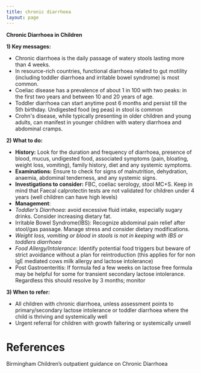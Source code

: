 ```yaml
---
title: chronic diarrhoea
layout: page
---
```

**Chronic Diarrhoea in Children**

**1) Key messages:**

- Chronic diarrhoea is the daily passage of watery stools lasting more than 4 weeks.
- In resource-rich countries, functional diarrhoea related to gut motility (including toddler diarrhoea and irritable bowel syndrome) is most common.
- Coeliac disease has a prevalence of about 1 in 100 with two peaks: in the first two years and between 10 and 20 years of age.
- Toddler diarrhoea can start anytime post 6 months and persist till the 5th birthday. Undigested food (eg peas) in stool is common
- Crohn's disease, while typically presenting in older children and young adults, can manifest in younger children with watery diarrhoea and abdominal cramps.

**2) What to do:**

- **History:** Look for the duration and frequency of diarrhoea, presence of blood, mucus, undigested food, associated symptoms (pain, bloating, weight loss, vomiting), family history, diet and any systemic symptoms.
- **Examinations:** Ensure to check for signs of malnutrition, dehydration, anaemia, abdominal tenderness, and any systemic signs.
- **Investigations to consider:** FBC, coeliac serology, stool MC+S.   Keep in mind that Faecal calprotectin tests are not validated for children under 4 years (well children can have high levels)
- **Management**:
- *Toddler’s Diarrhoea*: avoid excessive fluid intake, especially sugary drinks. Consider increasing dietary fat.
- Irritable Bowel Syndrome(IBS): Recognize abdominal pain relief after stool/gas passage. Manage stress and consider dietary modifications.
- *Weight loss, vomiting or blood in stools is not in keeping with IBS or toddlers diarrhoea*
- *Food Allergy/Intolerance*: Identify potential food triggers but beware of strict avoidance without a plan for reintroduction  (this applies for for non IgE mediated cows milk allergy and lactose intolerance)
- Post Gastroenteritis:  If formula fed a few weeks on lactose free formula may be helpful for some for transient secondary lactose intolerance. Regardless this should resolve by 3 months; monitor

**3) When to refer:**

- All children with chronic diarrhoea, unless assessment points to primary/secondary lactose intolerance or toddler diarrhoea where the child is thriving and systemically well
- Urgent referral for children with growth faltering or systemically unwell

# References

Birmingham Children’s outpatient guidance on Chronic Diarrhoea
